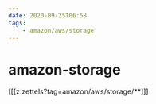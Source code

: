 ```yaml
---
date: 2020-09-25T06:58
tags:
    - amazon/aws/storage
---
```


# amazon-storage

[[[z:zettels?tag=amazon/aws/storage/**]]]